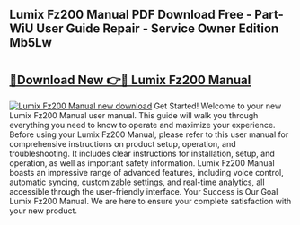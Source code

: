 ## Lumix Fz200 Manual PDF Download Free - Part-WiU User Guide Repair - Service Owner Edition Mb5Lw

# <h2><a href="http://bc14475.oget.top/?id=Lumix+Fz200+Manual">🔗Download New 👉🔴 Lumix Fz200 Manual</a></h2>

[![Lumix Fz200 Manual new download](https://i.imgur.com/5g1atiW.png)](http://bc14475.oget.top/?id=Lumix+Fz200+Manual)
Get Started! Welcome to your new Lumix Fz200 Manual user manual. This guide will walk you through everything you need to know to operate and maximize your experience. Before using your Lumix Fz200 Manual, please refer to this user manual for comprehensive instructions on product setup, operation, and troubleshooting. It includes clear instructions for installation, setup, and operation, as well as important safety information. Lumix Fz200 Manual boasts an impressive range of advanced features, including voice control, automatic syncing, customizable settings, and real-time analytics, all accessible through the user-friendly interface. Your Success is Our Goal Lumix Fz200 Manual. We are here to ensure your complete satisfaction with your new product.
